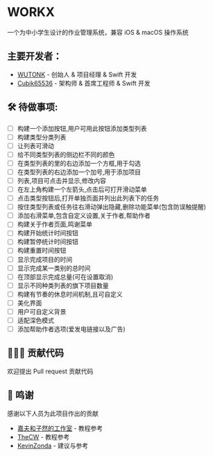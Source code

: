 # WORKX
一个为中小学生设计的作业管理系统，兼容 iOS & macOS 操作系统

## 主要开发者：

- [WUTONK](https://github.com/WUTONK) - 创始人 & 项目经理 & Swift 开发
- [Cubik65536](https://github.com/Cubik65536) - 架构师 & 首席工程师 & Swift 开发

## 🛠 待做事项:
- [ ] 构建一个添加按钮,用户可用此按钮添加类型列表
- [ ] 构建类型分类列表
- [ ] 让列表可滑动
- [ ] 给不同类型列表的侧边栏不同的颜色
- [ ] 在类型列表的里的右边添加一个方框,用于勾选
- [ ] 在类型列表的右边添加一个加号,用于添加项目
- [ ] 列表,项目可点击并显示,修改内容
- [ ] 在左上角构建一个左箭头,点击后可打开滑动菜单
- [ ] 点击类型按钮后,打开单独页面并列出此列表下的任务
- [ ] 按住类型列表或任务往右滑动弹出隐藏,删除功能菜单(包含防误触提醒)
- [ ] 添加右滑菜单,包含自定义设置,关于作者,帮助作者
- [ ] 构建关于作者页面,鸣谢菜单
- [ ] 构建开始统计时间按钮
- [ ] 构建暂停统计时间按钮
- [ ] 构建重置时间按钮
- [ ] 显示完成项目的时间
- [ ] 显示完成某一类别的总时间
- [ ] 在顶部显示完成总量(可在设置取消)
- [ ] 显示不同种类列表的旗下项目数量
- [ ] 构建有节奏的休息时间机制,且可自定义
- [ ] 美化界面
- [ ] 用户可自定义背景
- [ ] 适配深色模式
- [ ] 添加帮助作者选项(爱发电链接以及广告)

## 👨🏻‍💻 贡献代码

欢迎提出 Pull request 贡献代码

## 🎊 鸣谢

感谢以下人员为此项目作出的贡献

- [嘉夫和子然的工作室](https://space.bilibili.com/1934650492) - 教程参考
- [TheCW](https://space.bilibili.com/13081489) - 教程参考
- [KevinZonda](https://github.com/KevinZonda) - 建议与参考
